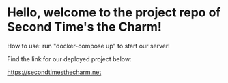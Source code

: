 #  Hello, welcome to the project repo of Second Time's the Charm!

How to use: run "docker-compose up" to start our server!

Find the link for our deployed project below:

https://secondtimesthecharm.net
